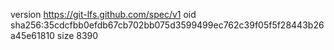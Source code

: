 version https://git-lfs.github.com/spec/v1
oid sha256:35cdcfbb0efdb67cb702bb075d3599499ec762c39f05f5f28443b26a45e61810
size 8390
